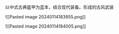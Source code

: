 以中式古典盔甲为蓝本，结合现代装备。形成的古风武装


![[Pasted image 20240114183955.png]]

![[Pasted image 20240114184005.png]]
